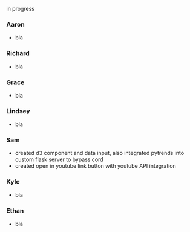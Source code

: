 in progress

### Aaron
- bla
### Richard
- bla
### Grace
- bla
### Lindsey 
- bla
### Sam
- created d3 component and data input, also integrated pytrends into custom flask server to bypass cord
- created open in youtube link button with youtube API integration
### Kyle
- bla
### Ethan
- bla
